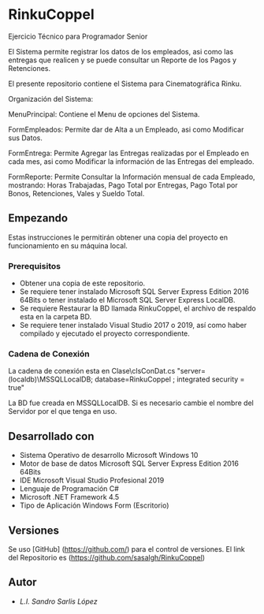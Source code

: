 # RinkuCoppel
Ejercicio Técnico para Programador Senior

El Sistema permite registrar los datos de los empleados, asi como las entregas que realicen y se puede consultar un Reporte de los Pagos y Retenciones.

El presente repositorio contiene el Sistema para Cinematográfica Rinku.

Organización del Sistema:

MenuPrincipal: Contiene el Menu de opciones del Sistema.

FormEmpleados: Permite dar de Alta a un Empleado, asi como Modificar sus Datos.

FormEntrega: Permite Agregar las Entregas realizadas por el Empleado en cada mes, asi como Modificar la información de las Entregas del empleado.

FormReporte: Permite Consultar la Información mensual de cada Empleado, mostrando: Horas Trabajadas, Pago Total por Entregas, Pago Total por Bonos, Retenciones, Vales y Sueldo Total.

## Empezando

Estas instrucciones le permitirán obtener una copia del proyecto en funcionamiento en su máquina local.

### Prerequisitos 

- Obtener una copia de este repositorio.
- Se requiere tener instalado Microsoft SQL Server Express Edition 2016 64Bits o tener instalado el Microsoft SQL Server Express LocalDB.
- Se requiere Restaurar la BD llamada RinkuCoppel, el archivo de respaldo esta en la carpeta BD.
- Se requiere tener instalado Visual Studio 2017 o 2019, así como haber compilado y ejecutado el proyecto correspondiente.

### Cadena de Conexión

La cadena de conexión esta en Clase\clsConDat.cs
"server=(localdb)\\MSSQLLocalDB; database=RinkuCoppel ; integrated security = true"

La BD fue creada en MSSQLLocalDB.
Si es necesario cambie el nombre del Servidor por el que tenga en uso.

## Desarrollado con

- Sistema Operativo de desarrollo	    Microsoft Windows 10
- Motor de base de datos                Microsoft SQL Server Express Edition 2016 64Bits
- IDE									Microsoft Visual Studio Profesional 2019
- Lenguaje de Programación				C#
- Microsoft .NET Framework              4.5
- Tipo de Aplicación					Windows Form (Escritorio)

## Versiones

Se uso [GitHub] (https://github.com/) para el control de versiones.
El link del Repositorio es (https://github.com/sasalgh/RinkuCoppel)

## Autor
* *L.I. Sandro Sarlis López*